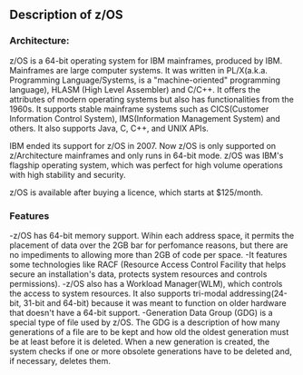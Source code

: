 ## Description of z/OS

### Architecture:
z/OS is a 64-bit operating system for IBM mainframes, produced by IBM. Mainframes are large computer systems.
It was written in PL/X(a.k.a. Programming Language/Systems, is a "machine-oriented" programming language), HLASM (High Level Assembler) and C/C++.
It offers the attributes of modern operating systems but also has functionalities from the 1960s.
It supports stable mainframe systems such as CICS(Customer Information Control System), IMS(Information Management System) and others.
It also supports Java, C, C++, and UNIX APIs.


IBM ended its support for z/OS in 2007. Now z/OS is only supported on z/Architecture mainframes and only runs in 64-bit mode.
z/OS was IBM's flagship operating system, which was perfect for high volume operations with high stability and security.

z/OS is available after buying a licence, which starts at $125/month.


### Features
-z/OS has 64-bit memory support. Wihin each address space, it permits the placement of data over the 2GB bar for perfomance reasons, but there are no impediments to allowing more than 2GB of code per space.
-It features some technologies like RACF (Resource Access Control Facility that helps secure an installation's data, protects system resources and controls permissions).
-z/OS also has a Workload Manager(WLM), which controls the access to system resources. It also supports tri-modal addressing(24-bit, 31-bit and 64-bit) because it was meant to function on older hardware that doesn't have a 64-bit support.
-Generation Data Group (GDG) is a special type of file used by z/OS. The GDG is a description of how many generations of a file are to be kept and how old the oldest generation must be at least before it is deleted. When a new generation is created, the system checks if one or more obsolete generations have to be deleted and, if necessary, deletes them.
